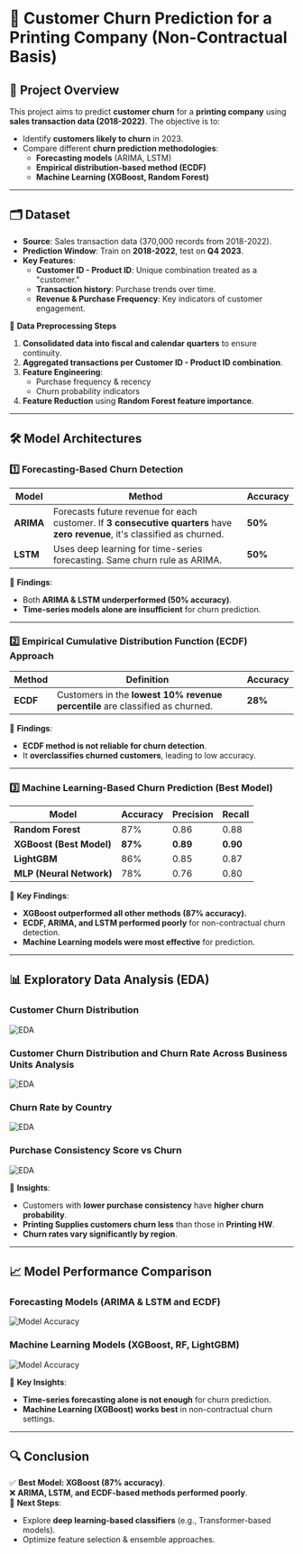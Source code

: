 # 🔄 Customer Churn Prediction for a Printing Company (Non-Contractual Basis)

## 📌 Project Overview
This project aims to predict **customer churn** for a **printing company** using **sales transaction data (2018-2022)**. The objective is to:
- Identify **customers likely to churn** in 2023.
- Compare different **churn prediction methodologies**:
  - **Forecasting models** (ARIMA, LSTM)
  - **Empirical distribution-based method (ECDF)**
  - **Machine Learning (XGBoost, Random Forest)**

---

## **🗂️ Dataset**
- **Source**: Sales transaction data (370,000 records from 2018-2022).
- **Prediction Window**: Train on **2018-2022**, test on **Q4 2023**.
- **Key Features**:
  - **Customer ID - Product ID**: Unique combination treated as a "customer."
  - **Transaction history**: Purchase trends over time.
  - **Revenue & Purchase Frequency**: Key indicators of customer engagement.

📌 **Data Preprocessing Steps**
1. **Consolidated data into fiscal and calendar quarters** to ensure continuity.
2. **Aggregated transactions per Customer ID - Product ID combination**.
3. **Feature Engineering**:
   - Purchase frequency & recency
   - Churn probability indicators
4. **Feature Reduction** using **Random Forest feature importance**.

---

## **🛠️ Model Architectures**
### **1️⃣ Forecasting-Based Churn Detection**
| Model | Method | Accuracy |
|--------|------------------|------------|
| **ARIMA** | Forecasts future revenue for each customer. If **3 consecutive quarters** have **zero revenue**, it's classified as churned. | **50%** |
| **LSTM** | Uses deep learning for time-series forecasting. Same churn rule as ARIMA. | **50%** |

📌 **Findings**:
- Both **ARIMA & LSTM underperformed (50% accuracy)**.
- **Time-series models alone are insufficient** for churn prediction.

---

### **2️⃣ Empirical Cumulative Distribution Function (ECDF) Approach**
| Method | Definition | Accuracy |
|--------|------------|------------|
| **ECDF** | Customers in the **lowest 10% revenue percentile** are classified as churned. | **28%** |

📌 **Findings**:
- **ECDF method is not reliable for churn detection**.
- It **overclassifies churned customers**, leading to low accuracy.

---

### **3️⃣ Machine Learning-Based Churn Prediction (Best Model)**
| Model | Accuracy | Precision | Recall |
|--------|---------|-----------|--------|
| **Random Forest** | 87% | 0.86 | 0.88 |
| **XGBoost (Best Model)** | **87%** | **0.89** | **0.90** |
| **LightGBM** | 86% | 0.85 | 0.87 |
| **MLP (Neural Network)** | 78% | 0.76 | 0.80 |

📌 **Key Findings**:
- **XGBoost outperformed all other methods (87% accuracy).**
- **ECDF, ARIMA, and LSTM performed poorly** for non-contractual churn detection.
- **Machine Learning models were most effective** for prediction.

---

## **📊 Exploratory Data Analysis (EDA)**
### **Customer Churn Distribution**
![EDA](reports/images/eda_1.png)

### **Customer Churn Distribution and Churn Rate Across Business Units Analysis**
![EDA](reports/images/eda_2.png)

### **Churn Rate by Country**
![EDA](reports/images/eda_3.png)

### **Purchase Consistency Score vs Churn**
![EDA](reports/images/eda_4.png)

📌 **Insights**:
- Customers with **lower purchase consistency** have **higher churn probability**.
- **Printing Supplies customers churn less** than those in **Printing HW**.
- **Churn rates vary significantly by region**.

---

## **📈 Model Performance Comparison**
### **Forecasting Models (ARIMA & LSTM and ECDF)**
![Model Accuracy](reports/images/model_accuracies_1.png)

### **Machine Learning Models (XGBoost, RF, LightGBM)**
![Model Accuracy](reports/images/model_accuracies_2.png)

📌 **Key Insights**:
- **Time-series forecasting alone is not enough** for churn prediction.
- **Machine Learning (XGBoost) works best** in non-contractual churn settings.

---

## **🔍 Conclusion**
✅ **Best Model: XGBoost (87% accuracy)**.  
❌ **ARIMA, LSTM, and ECDF-based methods performed poorly**.  
🔄 **Next Steps**:
- Explore **deep learning-based classifiers** (e.g., Transformer-based models).
- Optimize feature selection & ensemble approaches.
